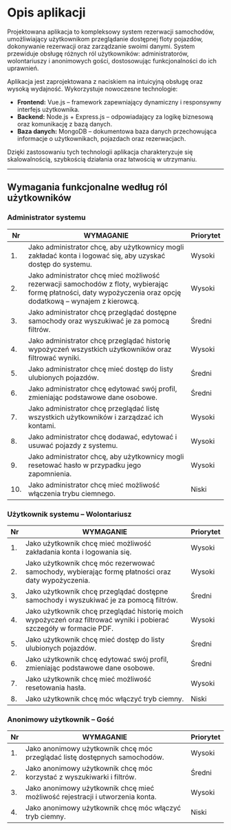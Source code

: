 # Opis aplikacji

Projektowana aplikacja to kompleksowy system rezerwacji samochodów, umożliwiający użytkownikom przeglądanie dostępnej floty pojazdów, dokonywanie rezerwacji oraz zarządzanie swoimi danymi. System przewiduje obsługę różnych ról użytkowników: administratorów, wolontariuszy i anonimowych gości, dostosowując funkcjonalności do ich uprawnień.

Aplikacja jest zaprojektowana z naciskiem na intuicyjną obsługę oraz wysoką wydajność. Wykorzystuje nowoczesne technologie:
- **Frontend:** Vue.js – framework zapewniający dynamiczny i responsywny interfejs użytkownika.
- **Backend:** Node.js + Express.js – odpowiadający za logikę biznesową oraz komunikację z bazą danych.
- **Baza danych:** MongoDB – dokumentowa baza danych przechowująca informacje o użytkownikach, pojazdach oraz rezerwacjach.

Dzięki zastosowaniu tych technologii aplikacja charakteryzuje się skalowalnością, szybkością działania oraz łatwością w utrzymaniu.

---

## Wymagania funkcjonalne według ról użytkowników

### **Administrator systemu**

| Nr  | **WYMAGANIE** | **Priorytet** |
|----|-------------|-----------|
| 1. | Jako administrator chcę, aby użytkownicy mogli zakładać konta i logować się, aby uzyskać dostęp do systemu. | Wysoki |
| 2. | Jako administrator chcę mieć możliwość rezerwacji samochodów z floty, wybierając formę płatności, daty wypożyczenia oraz opcję dodatkową – wynajem z kierowcą. | Wysoki |
| 3. | Jako administrator chcę przeglądać dostępne samochody oraz wyszukiwać je za pomocą filtrów. | Średni |
| 4. | Jako administrator chcę przeglądać historię wypożyczeń wszystkich użytkowników oraz filtrować wyniki. | Wysoki |
| 5. | Jako administrator chcę mieć dostęp do listy ulubionych pojazdów. | Średni |
| 6. | Jako administrator chcę edytować swój profil, zmieniając podstawowe dane osobowe. | Średni |
| 7. | Jako administrator chcę przeglądać listę wszystkich użytkowników i zarządzać ich kontami. | Wysoki |
| 8. | Jako administrator chcę dodawać, edytować i usuwać pojazdy z systemu. | Wysoki |
| 9. | Jako administrator chcę, aby użytkownicy mogli resetować hasło w przypadku jego zapomnienia. | Wysoki |
| 10. | Jako administrator chcę mieć możliwość włączenia trybu ciemnego. | Niski |

### **Użytkownik systemu – Wolontariusz**

| Nr  | **WYMAGANIE** | **Priorytet** |
|----|-------------|-----------|
| 1. | Jako użytkownik chcę mieć możliwość zakładania konta i logowania się. | Wysoki |
| 2. | Jako użytkownik chcę móc rezerwować samochody, wybierając formę płatności oraz daty wypożyczenia. | Wysoki |
| 3. | Jako użytkownik chcę przeglądać dostępne samochody i wyszukiwać je za pomocą filtrów. | Średni |
| 4. | Jako użytkownik chcę przeglądać historię moich wypożyczeń oraz filtrować wyniki i pobierać szczegóły w formacie PDF. | Wysoki |
| 5. | Jako użytkownik chcę mieć dostęp do listy ulubionych pojazdów. | Średni |
| 6. | Jako użytkownik chcę edytować swój profil, zmieniając podstawowe dane osobowe. | Średni |
| 7. | Jako użytkownik chcę mieć możliwość resetowania hasła. | Wysoki |
| 8. | Jako użytkownik chcę móc włączyć tryb ciemny. | Niski |

### **Anonimowy użytkownik – Gość**

| Nr  | **WYMAGANIE** | **Priorytet** |
|----|-------------|-----------|
| 1. | Jako anonimowy użytkownik chcę móc przeglądać listę dostępnych samochodów. | Wysoki |
| 2. | Jako anonimowy użytkownik chcę móc korzystać z wyszukiwarki i filtrów. | Średni |
| 3. | Jako anonimowy użytkownik chcę mieć możliwość rejestracji i utworzenia konta. | Wysoki |
| 4. | Jako anonimowy użytkownik chcę móc włączyć tryb ciemny. | Niski |

